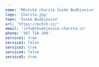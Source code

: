 ```yaml
---
name: 'Městská charita České Budějovice'
logo: 'Charita.jpg'
town: 'České Budějovice'
url: 'https://mchcb.cz/'
email: 'info@cbudejovice.charita.cz'
phone: '387 718 208'
service1: true
service2: false
service3: true
service4: false
service5: true
---
```

